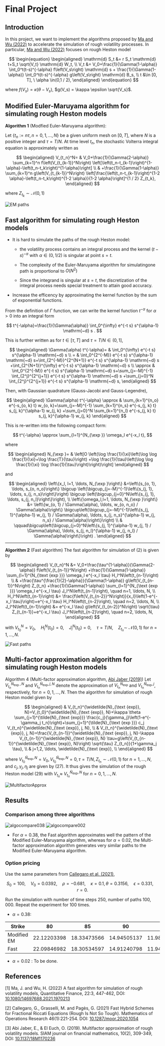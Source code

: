 # Final Project

## Introduction

In this project, we want to implement the algorithms proposed by [Ma and Wu (2022)](#Ma2022) to accelerate the simulation of rough volatility processes. In particular, [Ma and Wu (2022)](#Ma2022) focuses on rough Heston model

$$
\begin{equation}
\begin{aligned}
\mathrm{d} S_t &= r S_t \mathrm{d} t+S_t \sqrt{V_t} \mathrm{d} W_t, \\
V_t &= V_0+\frac{1}{\Gamma(1-\alpha)} \int_0^t(t-s)^{-\alpha} f\left(V_s\right) \mathrm{d} s + \frac{1}{\Gamma(1-\alpha)} \int_0^t(t-s)^{-\alpha} g\left(V_s\right) \mathrm{d} B_s, \\
t &\in [0, T], \ \alpha \in(0,1 / 2),
\end{aligned}
\end{equation}
$$

where $f(V_s) = \kappa (\theta - V_s)$, $g(V_s) = \kappa \epsilon \sqrt{V_s}$.

## Modified Euler-Maruyama algorithm for simulating rough Heston models 

<!-- How to reduce the complexity? Avoid storing 


To this end, we start from the approximation of the kernel function by the sum of exponential functions. From the definition of $\Gamma$ function (see Olver et al. 2010), we can write the kernel function $t^{-\alpha}$ for $\alpha>0$ into an integral form
$$
t^{-\alpha}=\frac{1}{\Gamma(\alpha)} \int_0^{\infty} e^{-t s} s^{\alpha-1} \mathrm{~d} s .
$$

This is further written as for $t \in[\tau, T]$ and $\tau=T / N \in(0,1]$,
$$
\begin{aligned}
\Gamma(\alpha) t^{-\alpha}= & \int_0^{\infty} e^{-t s} s^{\alpha-1} \mathrm{~d} s \\
= & \int_0^{2^{-M}} e^{-t s} s^{\alpha-1} \mathrm{~d} s+\int_{2^{-M}}^{2^{N+1}} e^{-t s} s^{\alpha-1} \mathrm{~d} s \\
& +\int_{2^{N+1}}^{\infty} e^{-t s} s^{\alpha-1} \mathrm{~d} s \\
\approx & \int_0^{2^{-M}} e^{-t s} s^{\alpha-1} \mathrm{~d} s+\sum_{j=-M}^{-1} \int_{2^j}^{2^{j+1}} e^{-t s} s^{\alpha-1} \mathrm{~d} s \\
& +\sum_{j=0}^N \int_{2^j}^{2^{j+1}} e^{-t s} s^{\alpha-1} \mathrm{~d} s,
\end{aligned}
$$

--- -->

**Algorithm 1** (Modfied Euler-Maruyama algorithm): 

Let $\{t_n:=n \tau, n=0,1, \ldots, N\}$ be a given uniform mesh on $[0, T]$, where $N$ is a positive integer and $\tau=T / N$. At time level $t_n$, the stochastic Volterra integral equation is approximately written as

$$
\begin{aligned}
V_{t_n}^N= & V_0+\frac{1}{\Gamma(2-\alpha)} \sum_{k=1}^n f\left(V_{t_{k-1}}^N\right) \left[\left(t_n-t_{k-1}\right)^{1-\alpha}-\left(t_n-t_k\right)^{1-\alpha}\right] \\
& +\frac{1}{\Gamma(1-\alpha)} \sum_{k=1}^n g\left(V_{t_{k-1}}^N\right) \left[\frac{\left(t_n-t_{k-1}\right)^{1-2 \alpha}-\left(t_n-t_k\right)^{1-2 \alpha}}{1-2 \alpha}\right]^{1 / 2} Z_{t_k},
\end{aligned}
$$

where $Z_{t_k} \sim \mathcal{N}(0,1)$

<img src="EM_paths.svg" alt="EM paths" width="linewidth"/>

## Fast algorithm for simulating rough Heston models 


- It is hard to simulate the paths of the rough Heston model:

    - the volatility process contains an integral process and the kernel $(t − s)^{- \alpha}$ with $\alpha \in (0, 1/2)$ is singular at point $s = t$. 
    
    - The complexity of the Euler-Maruyama algorithm for simulatingone path is proportional to $O(N^2)$ 

    - Since the integrand is singular at $s = t$, the discretization of the integral process needs special treatment to attain good accuracy. 
    
    
- Increase the efficency by approximating the kernel function by the sum of exponential functions. 



From the definition of $\Gamma$ function, we can write the kernel function $t^{-\alpha}$ for $\alpha>0$ into an integral form

$$
t^{-\alpha}=\frac{1}{\Gamma(\alpha)} \int_0^{\infty} e^{-t s} s^{\alpha-1} \mathrm{~d} s .
$$

This is further written as for $t \in[\tau, T]$ and $\tau=T / N \in(0,1]$,

$$
\begin{aligned}
\Gamma(\alpha) t^{-\alpha}= & \int_0^{\infty} e^{-t s} s^{\alpha-1} \mathrm{~d} s \\
= & \int_0^{2^{-M}} e^{-t s} s^{\alpha-1} \mathrm{~d} s+\int_{2^{-M}}^{2^{N+1}} e^{-t s} s^{\alpha-1} \mathrm{~d} s  +\int_{2^{N+1}}^{\infty} e^{-t s} s^{\alpha-1} \mathrm{~d} s \\
\approx & \int_0^{2^{-M}} e^{-t s} s^{\alpha-1} \mathrm{~d} s+\sum_{j=-M}^{-1} \int_{2^j}^{2^{j+1}} e^{-t s} s^{\alpha-1} \mathrm{~d} s +\sum_{j=0}^N \int_{2^j}^{2^{j+1}} e^{-t s} s^{\alpha-1} \mathrm{~d} s,
\end{aligned}
$$

Then, with Gaussian quadrature (Gauss-Jacobi and Gauss-Legendre),

$$
\begin{aligned}
\Gamma(\alpha) t^{-\alpha} \approx & \sum_{k=1}^{n_o} e^{-s_{o, k} t} w_{o, k}+\sum_{j=-M}^{-1} \sum_{k=1}^{n_s} e^{-s_{j, k} t} s_{j, k}^{\alpha-1} w_{j, k} +\sum_{j=0}^N \sum_{k=1}^{n_l} e^{-s_{j, k} t} s_{j, k}^{\alpha-1} w_{j, k}
\end{aligned}
$$

This is re-written into the following compact form:

$$
t^{-\alpha} \approx \sum_{l=1}^{N_{\exp }} \omega_l e^{-x_l t},
$$

where

$$
\begin{aligned}
N_{\exp }= & \left[O \left(\log \frac{1}{\xi}\left(\log \log \frac{1}{\xi}+\log \frac{T}{\tau}\right) +\log \frac{1}{\tau}\left(\log \log \frac{1}{\xi} \log \frac{1}{\tau}\right)\right)\right]
\end{aligned}
$$

and

$$
\begin{aligned}
\left\{x_l, l=1, \ldots, N_{\exp }\right\} &=\left\{s_{o, 1}, \ldots, s_{o, n_o}\right\} \bigcup  \left(\bigcup_{j=-M}^{-1}\left\{s_{j, 1}, \ldots, s_{j, n_s}\right\}\right) \bigcup  \left(\bigcup_{j=0}^N\left\{s_{j, 1}, \ldots, s_{j, n_l}\right\}\right), \\
\left\{\omega_l,l=1, \ldots, N_{\exp }\right\} &= \left\{w_{o, 1} / \Gamma(\alpha), \ldots, w_{o, n_o} / \Gamma(\alpha)\right\} \bigcup\left(\bigcup_{j=-M}^{-1}\left\{s_{j, 1}^{\alpha-1} w_{j, 1} / \Gamma(\alpha), \ldots, s_{j, n_s}^{\alpha-1} w_{j, n_s} / \Gamma(\alpha)\right\}\right) \\
& \qquad\bigcup\left(\bigcup_{j=0}^N\left\{s_{j, 1}^{\alpha-1} w_{j, 1} / \Gamma(\alpha), \ldots, s_{j, n_l}^{\alpha-1} w_{j, n_l} / \Gamma(\alpha)\right\}\right) .
\end{aligned}
$$




---

**Algorithm 2** (Fast algorithm) The fast algorithm for simulation of (2) is given by

$$
\begin{aligned}
V_{t_n}^N &= V_0+\frac{\tau^{1-\alpha}}{\Gamma(2-\alpha)} f\left(V_{t_{n-1}}^N\right) +\frac{1}{\Gamma(1-\alpha)} \sum_{l=1}^{N_{\text {exp }}} \omega_l e^{-x_l \tau} H_l^N\left(t_{n-1}\right) \\
& +\frac{\tau^{\frac{1}{2}-\alpha}}{\Gamma(1-\alpha)} g\left(V_{t_{n-1}}^N\right) Z_{t_n} +\frac{1}{\Gamma(1-\alpha)} \sum_{l=1}^{N_{\text {exp }}} \omega_l e^{-x_l \tau} J_l^N\left(t_{n-1}\right), \quad n=1, \ldots, N, \\
H_l^N\left(t_{n-1}\right) &= \frac{f\left(V_{t_{n-2}}^N\right)}{x_l}\left(1-e^{-x_l \tau}\right)+e^{-x_l \tau} H_l^N\left(t_{n-2}\right), \quad n=2, \ldots, N, \\
J_l^N\left(t_{n-1}\right) &= e^{-x_l \tau} g\left(V_{t_{n-2}}^N\right) \sqrt{\tau} Z_{t_{n-1}}+e^{-x_l \tau} J_l^N\left(t_{n-2}\right), \quad n=2, \ldots, N,
\end{aligned}
$$

with $V_{t_0}^N=V_0, \quad H_l^N\left(t_0\right)=0, \quad J_l^N\left(t_0\right)=0, \quad \tau=T / N, \quad Z_{t_n} \sim$ $\mathcal{N}(0,1)$ for $n=1, \ldots, N$.

<img src="Fast_paths.svg" alt="Fast paths" width="linewidth"/>

## Multi-factor approximation algorithm for simulating rough Heston models 

Algorithm 4 (Multi-factor approximation algorithm, [Abi Jaber (2019)](#AbiJaber2019))
Let $V_{t_n}^{\widetilde{N}_{\text {exp }}, N}$ and $V_{t_n}^{\tilde{N}_{\text {exp}}, j, N}$ denote the approximation of $V_{t_n}^{\tilde{N}_{\text {exp}}}$ and $V_{t_n}^{\tilde{N}_{\text {exp}}, j}$, respectively, for $n=0,1, \ldots, N$. Then the algorithm for simulation of rough Heston model given by

$$
\begin{aligned}
& V_{t_n}^{\widetilde{N}_{\text {exp}}, N}=V_{t_0}^{\widetilde{N}_{\text {exp}}, N}+\kappa \theta \sum_{j=1}^{\tilde{N}_{\text {exp}}} \frac{c_j}{\gamma_j}\left(1-e^{-\gamma_j t_n}\right)+\sum_{j=1}^{\tilde{N}_{\text {exp }}} c_j V_{t_n}^{\widetilde{N}_{\text {exp}}, j, N}, \\
& V_{t_n}^{\widetilde{N}_{\text {exp}}, j, N}=\frac{V_{t_{n-1}}^{\widetilde{N}_{\text {exp}}, j, N}-\kappa V_{t_{n-1}}^{\widetilde{N}_{\text {exp}}, N} \tau+g\left(V_{t_{n-1}}^{\widetilde{N}_{\text {exp}}, N}\right) \sqrt{\tau} Z_{t_n}}{1+\gamma_j \tau}, \\
& j=1,2, \ldots, \widetilde{N}_{\text {exp}}, \\
\end{aligned}
$$

where $V_{t_0}^{\tilde{N}_{\text {exp}}, N}=V_0, V_{t_0}^{\widetilde{N}_{\text {exp}}, N}=0, \tau=T / N, Z_{t_n} \sim \mathcal{N}(0,1)$ for $n=1, \ldots, N$, and $c_j, \gamma_j, \eta_j$ are given by (27). It thus gives the simulation of the rough Heston model (29) with $V_{t_n} \approx$ $V_{t_n}^{\widetilde{N}_{\text {exp}}, N}$ for $n=0,1, \ldots, N$.

<img src="Multiapprox_paths.svg" alt="MultifactorApprox" width="linewidth"/>

## Results

### Comparison among three algorithms

<img src="algo_comparison_038.svg" alt="algocompare038" width="linewidth"/>
<img src="algo_comparison_002.svg" alt="algocompare002" width="linewidth"/>

- For $\alpha=0.38$, the Fast algorithm approximates well the pattern of the Modified Euler-Maruyama algorithm, whereas for $\alpha=0.02$, the Multi-factor approximation algorithm generates very similar paths to the Modified Euler-Maruyama algorithm.

### Option pricing

Use the same parameters from [Callegaro et al. (2021)](#Callegaro2021), 

$$
S_0=100, \quad V_0=0.0392, \quad \rho=-0.681, \quad \kappa=0.1, \theta=0.3156, \quad \epsilon=0.331, \quad r=0 .
$$

Run the simulation with number of time steps $250$, number of paths $100,000$. Repeat the experiment for $100$ times.

- $\alpha=0.38$:

| Strike | 80 | 85 | 90 | 95 | 100 | 105 | 110 | 115 | 120 |
| ------ | -- | -- | -- | -- | --- | --- | --- | --- | --- |
| Modified EM | 22.12203398 | 18.33473566 | 14.94505137 | 11.98009591 | 9.44551607 | 7.32696825 | 5.59420053 | 4.20612893 | 3.11648568 |
| Fast | 22.09846982 | 18.30534597 | 14.91240798 | 11.94583918 | 9.41128291 | 7.29444754 | 5.56505075 | 4.18083187 | 3.09508284 |

- $\alpha=0.02$ : To be done.

## References

<a id="Ma2022"></a>
[1] Ma, J. and Wu, H. (2022) A fast algorithm for simulation of rough volatility models, Quantitative Finance, 22:3, 447-462, DOI: [10.1080/14697688.2021.1970213](https://doi.org/10.1080/14697688.2021.1970213)

<a id="Callegaro2021"></a>
[2] Callegaro, G., Grasselli, M. and Pagès, G. (2021) Fast Hybrid Schemes for Fractional Riccati Equations (Rough Is Not So
Tough). Mathematics of Operations Research 46(1):221-254. DOI: [10.1287/moor.2020.1054](https://doi.org/10.1287/moor.2020.1054)

<a id="AbiJaber2019"></a>
[3] Abi Jaber, E., & El Euch, O. (2019). Multifactor approximation of rough volatility models. SIAM journal on financial mathematics, 10(2), 309-349, DOI: [10.1137/18M1170236](https://doi.org/10.1137/18M1170236)
